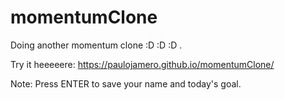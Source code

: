 # momentumClone
Doing another momentum clone :D :D :D . 

Try it heeeeere: https://paulojamero.github.io/momentumClone/


Note: Press ENTER to save your name and today's goal.
